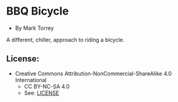 
# BBQ Bicycle
* By Mark Torrey

A different, chiller, approach to riding a bicycle.



## License:
* Creative Commons Attribution-NonCommercial-ShareAlike 4.0 International
	* CC BY-NC-SA 4.0
	* See: [LICENSE](./LICENSE)


